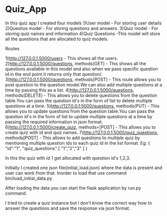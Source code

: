 # Quiz_App

In this quiz app I created four models
1)User model - For storing user details
2)Questios model - For storing questions and answers.
3)Quiz model - For storing quiz names and information
4)Quiz Questions -This model will store all the questions that are allocated to quiz models.


Routes

1)http://127.0.0.1:5000/users - This shows all the users.
2)http://127.0.0.1:5000/questions, methods(GET) - This shows all the questions available in this model and also when we pass specific question id in the end point it returns only that question/.
3)http://127.0.0.1:5000/questions, methods(POST) - This route allows you to post question to the question model.We can also add multiple questions at a time by passing this as a list.
4)http://127.0.0.1:5000/questions, methods(DELETE) - This allows you to delete questions from the question table.You can pass the question id's in the form of list to delete multiple questions at a time.
5)http://127.0.0.1:5000/questions, methods(PUT) - This allows you to update questions from the question table.You can pass the question id's in the form of list to update multiple questions at a time by passing the required information in json format.
6)http://127.0.0.1:5000/create_quiz, methods=[POST] - This allows you to create quiz with id and quiz names.
7)http://127.0.0.1:5000/quiz_questions, methods[POST] - This allows to add questions to multiple quiz by mentioning multiple question ids to each quiz id in the list format.
Eg:
  {
    "id":"1",
    "quiz_questions":[
        "1","2","3"
    ]
  }
  
   In this the quiz with id 1 get allocated with question id's 1,2,3.
   
   Initially I created one json file(initial_load.json) where the data is present and user can work from that.
   Inorder to load that use command bin/load_initial_data.py
   
  After loading the data you can start the flask application by run.py command.
  

I tried to create a quiz instance but I don't know the correct way how to answer the questions and save the response via json format.


